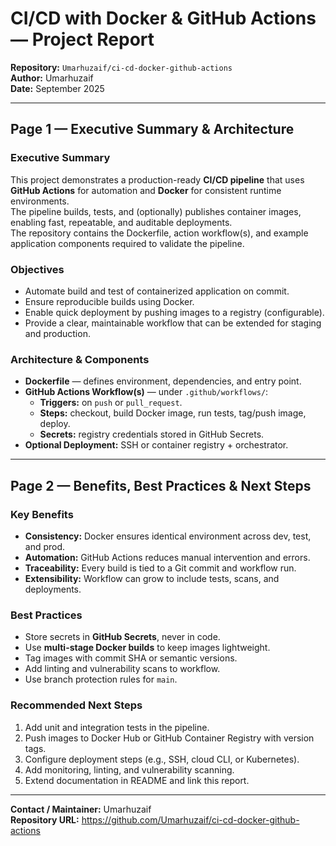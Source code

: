 # CI/CD with Docker & GitHub Actions — Project Report

**Repository:** `Umarhuzaif/ci-cd-docker-github-actions`  
**Author:** Umarhuzaif  
**Date:** September 2025  

---

## Page 1 — Executive Summary & Architecture

### Executive Summary
This project demonstrates a production-ready **CI/CD pipeline** that uses **GitHub Actions** for automation and **Docker** for consistent runtime environments.  
The pipeline builds, tests, and (optionally) publishes container images, enabling fast, repeatable, and auditable deployments.  
The repository contains the Dockerfile, action workflow(s), and example application components required to validate the pipeline.

### Objectives
- Automate build and test of containerized application on commit.  
- Ensure reproducible builds using Docker.  
- Enable quick deployment by pushing images to a registry (configurable).  
- Provide a clear, maintainable workflow that can be extended for staging and production.  

### Architecture & Components
- **Dockerfile** — defines environment, dependencies, and entry point.  
- **GitHub Actions Workflow(s)** — under `.github/workflows/`:  
  - **Triggers:** on `push` or `pull_request`.  
  - **Steps:** checkout, build Docker image, run tests, tag/push image, deploy.  
  - **Secrets:** registry credentials stored in GitHub Secrets.  
- **Optional Deployment:** SSH or container registry + orchestrator.  




---

## Page 2 — Benefits, Best Practices & Next Steps

### Key Benefits
- **Consistency:** Docker ensures identical environment across dev, test, and prod.  
- **Automation:** GitHub Actions reduces manual intervention and errors.  
- **Traceability:** Every build is tied to a Git commit and workflow run.  
- **Extensibility:** Workflow can grow to include tests, scans, and deployments.  

### Best Practices
- Store secrets in **GitHub Secrets**, never in code.  
- Use **multi-stage Docker builds** to keep images lightweight.  
- Tag images with commit SHA or semantic versions.  
- Add linting and vulnerability scans to workflow.  
- Use branch protection rules for `main`.  

### Recommended Next Steps
1. Add unit and integration tests in the pipeline.  
2. Push images to Docker Hub or GitHub Container Registry with version tags.  
3. Configure deployment steps (e.g., SSH, cloud CLI, or Kubernetes).  
4. Add monitoring, linting, and vulnerability scanning.  
5. Extend documentation in README and link this report.  

---

**Contact / Maintainer:** Umarhuzaif  
**Repository URL:** https://github.com/Umarhuzaif/ci-cd-docker-github-actions  
